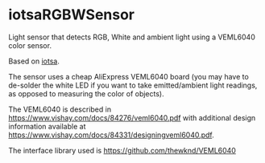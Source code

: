 # iotsaRGBWSensor

Light sensor that detects RGB, White and ambient light using a VEML6040 color sensor.

Based on [iotsa](https://github.com/cwi-dis/iotsa).

The sensor uses a cheap AliExpress VEML6040 board (you may have to de-solder the white LED if
you want to take emitted/ambient light readings, as opposed to measuring the color of objects).

The VEML6040 is described in <https://www.vishay.com/docs/84276/veml6040.pdf> with additional
design information available at <https://www.vishay.com/docs/84331/designingveml6040.pdf>.

The interface library used is <https://github.com/thewknd/VEML6040>